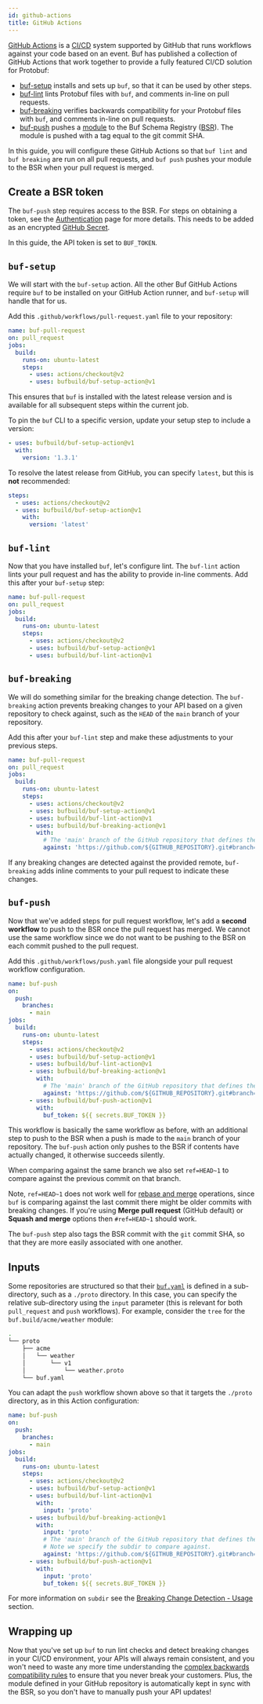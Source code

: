 ```yaml
---
id: github-actions
title: GitHub Actions
---
```


[GitHub Actions](https://github.com/features/actions) is a [CI/CD](https://en.wikipedia.org/wiki/CI/CD)
system supported by GitHub that runs workflows against your code based on an event. Buf has published a
collection of GitHub Actions that work together to provide a fully featured CI/CD solution for Protobuf:

  - [buf-setup](https://github.com/marketplace/actions/buf-setup) installs and sets up `buf`,
    so that it can be used by other steps.
  - [buf-lint](https://github.com/marketplace/actions/buf-lint) lints Protobuf files with `buf`,
    and comments in-line on pull requests.
  - [buf-breaking](https://github.com/marketplace/actions/buf-breaking) verifies backwards compatibility
    for your Protobuf files with `buf`, and comments in-line on pull requests.
  - [buf-push](https://github.com/marketplace/actions/buf-push) pushes a [module](../bsr/overview.md#modules) to the Buf Schema Registry
    ([BSR](../bsr/overview.md)). The module is pushed with a tag equal to the git commit SHA.

In this guide, you will configure these GitHub Actions so that `buf lint` and `buf breaking` are run on
all pull requests, and `buf push` pushes your module to the BSR when your pull request is merged.

## Create a BSR token

The `buf-push` step requires access to the BSR. For steps on obtaining a token, see the
[Authentication](../bsr/authentication.md) page for more details. This needs to be added as an encrypted
[GitHub Secret](https://docs.github.com/en/actions/reference/encrypted-secrets).

In this guide, the API token is set to `BUF_TOKEN`.

## `buf-setup`

We will start with the `buf-setup` action. All the other Buf GitHub Actions require
`buf` to be installed on your GitHub Action runner, and `buf-setup` will handle that for us.

Add this `.github/workflows/pull-request.yaml` file to your repository:

```yaml title=".github/workflows/pull-request.yaml"
name: buf-pull-request
on: pull_request
jobs:
  build:
    runs-on: ubuntu-latest
    steps:
      - uses: actions/checkout@v2
      - uses: bufbuild/buf-setup-action@v1
```

This ensures that `buf` is installed with the latest release version and is available for all subsequent steps
within the current job.

To pin the `buf` CLI to a specific version, update your setup step to include a version:

```yaml {2-3}
- uses: bufbuild/buf-setup-action@v1
  with:
    version: '1.3.1'
```

To resolve the latest release from GitHub, you can specify `latest`, but this is **not** recommended:

```yaml
steps:
  - uses: actions/checkout@v2
  - uses: bufbuild/buf-setup-action@v1
    with:
      version: 'latest'
```

## `buf-lint`

Now that you have installed `buf`, let's configure lint. The `buf-lint` action lints your
pull request and has the ability to provide in-line comments. Add this after your `buf-setup` step:

```yaml title=.github/workflows/pull-request.yaml {9}
name: buf-pull-request
on: pull_request
jobs:
  build:
    runs-on: ubuntu-latest
    steps:
      - uses: actions/checkout@v2
      - uses: bufbuild/buf-setup-action@v1
      - uses: bufbuild/buf-lint-action@v1
```

## `buf-breaking`

We will do something similar for the breaking change detection. The `buf-breaking` action prevents breaking
changes to your API based on a given repository to check against, such as the `HEAD` of the `main` branch of
your repository.

Add this after your `buf-lint` step and make these adjustments to your previous steps.

```yaml title=.github/workflows/pull-request.yaml {10-13}
name: buf-pull-request
on: pull_request
jobs:
  build:
    runs-on: ubuntu-latest
    steps:
      - uses: actions/checkout@v2
      - uses: bufbuild/buf-setup-action@v1
      - uses: bufbuild/buf-lint-action@v1
      - uses: bufbuild/buf-breaking-action@v1
        with:
          # The 'main' branch of the GitHub repository that defines the module.
          against: 'https://github.com/${GITHUB_REPOSITORY}.git#branch=main'
```

If any breaking changes are detected against the provided remote, `buf-breaking` adds
inline comments to your pull request to indicate these changes.

## `buf-push`

Now that we've added steps for pull request workflow, let's add a **second workflow**
to push to the BSR once the pull request has merged. We cannot use the same workflow
since we do not want to be pushing to the BSR on each commit pushed to the pull request.

Add this `.github/workflows/push.yaml` file alongside your pull request workflow
configuration.

```yaml title=".github/workflows/push.yaml" {1-5,17-19}
name: buf-push
on:
  push:
    branches:
      - main
jobs:
  build:
    runs-on: ubuntu-latest
    steps:
      - uses: actions/checkout@v2
      - uses: bufbuild/buf-setup-action@v1
      - uses: bufbuild/buf-lint-action@v1
      - uses: bufbuild/buf-breaking-action@v1
        with:
          # The 'main' branch of the GitHub repository that defines the module.
          against: 'https://github.com/${GITHUB_REPOSITORY}.git#branch=main,ref=HEAD~1'
      - uses: bufbuild/buf-push-action@v1
        with:
          buf_token: ${{ secrets.BUF_TOKEN }}
```

This workflow is basically the same workflow as before, with an additional step to push to the BSR when a push is made to the `main` branch of your repository. The `buf-push` action only pushes to the BSR if contents have actually changed, it otherwise succeeds silently.

When comparing against the same branch we also set `ref=HEAD~1` to compare against the previous commit on that branch.

Note, `ref=HEAD~1` does not work well for [rebase and merge](https://docs.github.com/en/github/administering-a-repository/configuring-pull-request-merges/about-merge-methods-on-github#rebasing-and-merging-your-commits) operations, since `buf` is comparing against the last commit there might be older commits with breaking changes. If you're using **Merge pull request** (GitHub default) or **Squash and merge** options then `#ref=HEAD~1` should work.

The `buf-push` step also tags the BSR commit with the `git` commit SHA, so that they are more
easily associated with one another.

## Inputs

Some repositories are structured so that their [`buf.yaml`](../configuration/v1/buf-yaml.md) is defined
in a sub-directory, such as a `./proto` directory. In this case, you can specify the relative sub-directory using
the `input` parameter (this is relevant for both `pull_request` and `push` workflows). For example, consider the
`tree` for the `buf.build/acme/weather` module:

```sh
.
└── proto
    ├── acme
    │   └── weather
    │       └── v1
    │           └── weather.proto
    └── buf.yaml
```

You can adapt the `push` workflow shown above so that it targets the `./proto` directory, as in
this Action configuration:

```yaml title=".github/workflows/push.yaml" {14,17,23}
name: buf-push
on:
  push:
    branches:
      - main
jobs:
  build:
    runs-on: ubuntu-latest
    steps:
      - uses: actions/checkout@v2
      - uses: bufbuild/buf-setup-action@v1
      - uses: bufbuild/buf-lint-action@v1
        with:
          input: 'proto'
      - uses: bufbuild/buf-breaking-action@v1
        with:
          input: 'proto'
          # The 'main' branch of the GitHub repository that defines the module.
          # Note we specify the subdir to compare against.
          against: 'https://github.com/${GITHUB_REPOSITORY}.git#branch=main,ref=HEAD~1,subdir=proto'
      - uses: bufbuild/buf-push-action@v1
        with:
          input: 'proto'
          buf_token: ${{ secrets.BUF_TOKEN }}
```

For more information on `subdir` see the [Breaking Change Detection - Usage](https://docs.buf.build/breaking/usage#git) section.

## Wrapping up

Now that you've set up `buf` to run lint checks and detect breaking changes in your CI/CD environment, your APIs
will always remain consistent, and you won't need to waste any more time understanding the [complex backwards
compatibility rules](https://developers.google.com/protocol-buffers/docs/overview#updating) to ensure that you
never break your customers. Plus, the module defined in your GitHub repository is automatically kept
in sync with the BSR, so you don't have to manually push your API updates!
